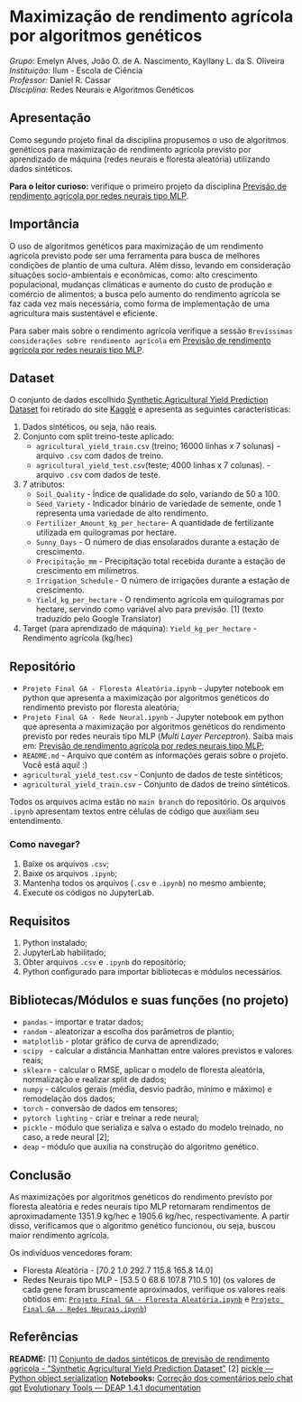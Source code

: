 # Maximização de rendimento agrícola por algoritmos genéticos
*Grupo:* Emelyn Alves, João O. de A. Nascimento, Kayllany L. da S. Oliveira
<br>
*Instituição:* Ilum - Escola de Ciência 
<br>
*Professor:* Daniel R. Cassar
<br>
*Disciplina:* Redes Neurais e Algoritmos Genéticos

## Apresentação 
Como segundo projeto final da disciplina propusemos o uso de algoritmos genéticos para maximização de rendimento agrícola previsto por aprendizado de máquina (redes neurais e floresta aleatória) utilizando dados sintéticos.

**Para o leitor curioso:** verifique o primeiro projeto da disciplina [Previsão de rendimento agrícola por redes neurais tipo MLP](https://github.com/Joao-otavio04/Projeto_Final_Redes_Neurais/blob/main/README.md). 

## Importância 
O uso de algoritmos genéticos para maximização de um rendimento agrícola previsto pode ser uma ferramenta para busca de melhores condições de plantio de uma cultura. Além disso, levando em consideração situações socio-ambientais e econômicas, como: alto crescimento populacional, mudanças climáticas e aumento do custo de produção e comércio de alimentos; a busca pelo aumento do rendimento agrícola se faz cada vez mais necessária, como forma de implementação de uma agricultura mais sustentável e eficiente. 

Para saber mais sobre o rendimento agrícola verifique a sessão `Brevíssimas considerações sobre rendimento agrícola` em [Previsão de rendimento agrícola por redes neurais tipo MLP](https://github.com/Joao-otavio04/Projeto_Final_Redes_Neurais/blob/main/README.md#brev%C3%ADssimas-considera%C3%A7%C3%B5es-sobre-rendimento-agr%C3%ADcola). 

## Dataset 
O conjunto de dados escolhido [Synthetic Agricultural Yield Prediction Dataset](https://www.kaggle.com/datasets/blueloki/synthetic-agricultural-yield-prediction-dataset/data) foi retirado do site [Kaggle](https://www.kaggle.com/) e apresenta as seguintes características: 

1. Dados sintéticos, ou seja, não reais.
2. Conjunto com split treino-teste aplicado:
   * `agricultural_yield_train.csv` (treino; 16000 linhas x 7 solunas) - arquivo `.csv` com dados de treino. 
   * `agricultural_yield_test.csv`(teste; 4000 linhas x 7 colunas). - arquivo `.csv` com dados de teste. 
3. 7 atributos:
   * `Soil_Quality` - Índice de qualidade do solo, variando de 50 a 100.
   * `Seed_Variety` -  Indicador binário de variedade de semente, onde 1 representa uma variedade de alto rendimento.
   * `Fertilizer_Amount_kg_per_hectare`- A quantidade de fertilizante utilizada em quilogramas por hectare.
   * `Sunny_Days` - O número de dias ensolarados durante a estação de crescimento.
   * `Precipitação_mm` - Precipitação total recebida durante a estação de crescimento em milímetros.
   * `Irrigation_Schedule` - O número de irrigações durante a estação de crescimento.
   * `Yield_kg_per_hectare` - O rendimento agrícola em quilogramas por hectare, servindo como variável alvo para previsão. [1] (texto traduzido pelo Google Translator)
4. Target (para aprendizado de máquina): `Yield_kg_per_hectare` - Rendimento agrícola (kg/hec)
   
## Repositório 
* `Projeto Final GA - Floresta Aleatória.ipynb` - Jupyter notebook em python que apresenta a maximização por algoritmos genéticos do rendimento previsto por floresta aleatória;
* `Projeto Final GA - Rede Neural.ipynb` - Jupyter notebook em python que apresenta a maximização por algoritmos genéticos do rendimento previsto por redes neurais tipo MLP (_Multi Layer Perceptron_). Saiba mais em: [Previsão de rendimento agrícola por redes neurais tipo MLP](https://github.com/Joao-otavio04/Projeto_Final_Redes_Neurais/blob/main/README.md);
* `README.md` - Arquivo que contém as informações gerais sobre o projeto. Você está aqui! :)
* `agricultural_yield_test.csv` - Conjunto de dados de teste sintéticos;
* `agricultural_yield_train.csv` - Conjunto de dados de treino sintéticos.

Todos os arquivos acima estão no `main branch` do repositório.
Os arquivos `.ipynb` apresentam textos entre células de código que auxiliam seu entendimento. 

### Como navegar?
1. Baixe os arquivos `.csv`;
2. Baixe os arquivos `.ipynb`;
3. Mantenha todos os arquivos (`.csv` e `.ipynb`) no mesmo ambiente; 
4. Execute os códigos no JupyterLab.

## Requisitos 
1. Python instalado;
2. JupyterLab habilitado;
3. Obter arquivos `.csv` e `.ipynb` do repositório;
4. Python configurado para importar bibliotecas e módulos necessários.

## Bibliotecas/Módulos e suas funções (no projeto)
* `pandas` - importar e tratar dados;
* `random` - aleatorizar a escolha dos parâmetros de plantio;
* `matplotlib` - plotar gráfico de curva de aprendizado;
* `scipy ` - calcular a distância Manhattan entre valores previstos e valores reais;
* `sklearn` - calcular o RMSE, aplicar o modelo de floresta aleatória, normalização e realizar split de dados;
* `numpy` - cálculos gerais (média, desvio padrão, mínimo e máximo) e remodelação dos dados;
* `torch` - conversão de dados em tensores;
* `pytorch lighting` - criar e treinar a rede neural;
* `pickle` - módulo que serializa e salva o estado do modelo treinado, no caso, a rede neural [2];
* `deap` - módulo que auxilia na construção do algoritmo genético.

## Conclusão 
As maximizações por algoritmos genéticos do rendimento previsto por floresta aleatória e redes neurais tipo MLP retornaram rendimentos de aproximadamente 1351.9 kg/hec e 1905.6 kg/hec, respectivamente. A partir disso, verificamos que o algoritmo genético funcionou, ou seja, buscou maior rendimento agrícola.  

Os indivíduos vencedores foram: 
* Floresta Aleatória - [70.2 1.0 292.7 115.8 165.8 14.0]
* Redes Neurais tipo MLP - [53.5 0 68.6 107.8 710.5 10]
(os valores de cada gene foram bruscamente aproximados, verifique os valores reais obtidos em: [`Projeto Final GA - Floresta Aleatória.ipynb`](https://github.com/emelyn23017/projeto.final_alg.geneticos/blob/main/Projeto%20Final%20GA%20-%20Floresta%20Aleat%C3%B3ria.ipynb) e [`Projeto Final GA - Redes Neurais.ipynb`](https://github.com/emelyn23017/projeto.final_alg.geneticos/blob/main/Projeto%20Final%20GA%20-%20Rede%20Neural.ipynb))

## Referências 
**README:**
[1] [Conjunto de dados sintéticos de previsão de rendimento agrícola - "Synthetic Agricultural Yield Prediction Dataset"](https://www.kaggle.com/datasets/blueloki/synthetic-agricultural-yield-prediction-dataset/data)
[2] [pickle — Python object serialization](https://docs.python.org/3/library/pickle.html)
**Notebooks:**
[Correção dos comentários pelo chat gpt](https://chatgpt.com/share/10d26082-5f91-4ba4-a995-a28e0dd37d2e)
[Evolutionary Tools — DEAP 1.4.1 documentation](https://deap.readthedocs.io/en/master/api/tools.html#deap.tools.cxUniform)
